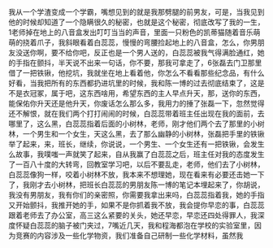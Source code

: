 我从一个学渣变成一个学霸，嘴想见到的就是我那劈腿的前男友，可是，当我见到他的时候却知道了一个隐瞒很久的秘密，也就是这个秘密，彻底改写了我的一生，1老师掉在地上的八音盒发出叮叮当当的声音，里面一只粉色的凯蒂猫随着音乐萌萌的挠着爪子，我斜眼看着白蕊蕊，慢慢的弯腰捡起地上的八音盒，怎么，你男朋友没送你啊，要不给你吧，反正也是一个男人送的，白蕊蕊被我气得满脸通红，她的手指在颤抖，半天说不出来一句话，你不要，那我可拿走了，6张磊去门卫那里借了一把铁锹，他挖坑，我就坐在地上看着他，你怎么不看看那些纪念品，有什么好看，当我把所有的东西都扔进坑里的时候，我和陈一博的过去彻底结束了，这是不是衣冠冢，属于吧，这东西啥用，希望东西的主人早点升天，那，送你的东西，能保佑你升天还是他升天，你废话怎么那么多，我用力的捶了张磊一下，忽然觉得还不解恨，就在我们两个打打闹闹的时候，白蕊蕊带着班主任出现在我的面前，去哪里了，这么黑，白蕊蕊指着后面的小树林，老师，刚才他们两个去了那里的小树林，一个男生和一个女生，天这么黑，去了那么幽静的小树林，张磊把手里的铁锹举了起来，来，班长，继续，你说说，一个男生、一个女生还有一把铁锹，会发生么故事，我噗嗤一声就笑了起来，自从我赢了白蕊蕊之后，班主任对我的态度发生了一百八十度的大转弯，回教室学习吧，以后不要乱走，老师，他们去了小树林，白蕊蕊像狗一样，咬着小树林不放，我本来不想理她，现在看来有必要还击她一下了，我刚才去小树林，把班长白蕊蕊的男朋友陈一博的笔记本埋起来了，你胡说，我没有男朋友，我有你们的亲密照，你需要我拿出来吗，白蕊蕊指着我，她的手指又开始颤抖，我推开她的手，如果不是你抓着我不放，我会提你早恋的事，白蕊蕊跟着老师去了办公室，高三这么紧要的关头，她还早恋，早恋还四处得罪人，我深度怀疑白蕊蕊的脑子被门夹过，7嘴近几天，我和程海都泡在学校的实验室里，因为竞赛的内容涉及一些化学物资，我们准备自己研制一些化学材料，虽然我